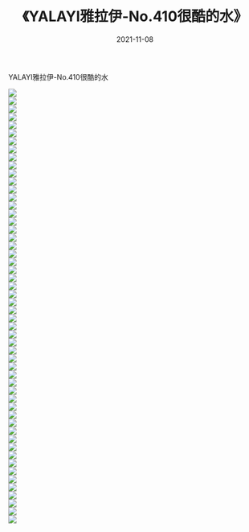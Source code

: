 ﻿---
layout: post
title:  《YALAYI雅拉伊-No.410很酷的水》
date:   2021-11-08
img: http://img.660000.xyz/Sharelink/网络美图/2021/YALAYI雅拉伊-No.410很酷的水/000.jpg
categories: [美女, 清纯, 唯美]
---

YALAYI雅拉伊-No.410很酷的水

  ![](http://img.660000.xyz/Sharelink/网络美图/2021/YALAYI雅拉伊-No.410很酷的水/001.jpg) <br> ![](http://img.660000.xyz/Sharelink/网络美图/2021/YALAYI雅拉伊-No.410很酷的水/002.jpg) <br> ![](http://img.660000.xyz/Sharelink/网络美图/2021/YALAYI雅拉伊-No.410很酷的水/003.jpg) <br> ![](http://img.660000.xyz/Sharelink/网络美图/2021/YALAYI雅拉伊-No.410很酷的水/004.jpg) <br> ![](http://img.660000.xyz/Sharelink/网络美图/2021/YALAYI雅拉伊-No.410很酷的水/005.jpg) <br> ![](http://img.660000.xyz/Sharelink/网络美图/2021/YALAYI雅拉伊-No.410很酷的水/006.jpg) <br> ![](http://img.660000.xyz/Sharelink/网络美图/2021/YALAYI雅拉伊-No.410很酷的水/007.jpg) <br> ![](http://img.660000.xyz/Sharelink/网络美图/2021/YALAYI雅拉伊-No.410很酷的水/008.jpg) <br> ![](http://img.660000.xyz/Sharelink/网络美图/2021/YALAYI雅拉伊-No.410很酷的水/009.jpg) <br> ![](http://img.660000.xyz/Sharelink/网络美图/2021/YALAYI雅拉伊-No.410很酷的水/010.jpg) <br> ![](http://img.660000.xyz/Sharelink/网络美图/2021/YALAYI雅拉伊-No.410很酷的水/011.jpg) <br> ![](http://img.660000.xyz/Sharelink/网络美图/2021/YALAYI雅拉伊-No.410很酷的水/012.jpg) <br> ![](http://img.660000.xyz/Sharelink/网络美图/2021/YALAYI雅拉伊-No.410很酷的水/013.jpg) <br> ![](http://img.660000.xyz/Sharelink/网络美图/2021/YALAYI雅拉伊-No.410很酷的水/014.jpg) <br> ![](http://img.660000.xyz/Sharelink/网络美图/2021/YALAYI雅拉伊-No.410很酷的水/015.jpg) <br> ![](http://img.660000.xyz/Sharelink/网络美图/2021/YALAYI雅拉伊-No.410很酷的水/016.jpg) <br> ![](http://img.660000.xyz/Sharelink/网络美图/2021/YALAYI雅拉伊-No.410很酷的水/017.jpg) <br> ![](http://img.660000.xyz/Sharelink/网络美图/2021/YALAYI雅拉伊-No.410很酷的水/018.jpg) <br> ![](http://img.660000.xyz/Sharelink/网络美图/2021/YALAYI雅拉伊-No.410很酷的水/019.jpg) <br> ![](http://img.660000.xyz/Sharelink/网络美图/2021/YALAYI雅拉伊-No.410很酷的水/020.jpg) <br> ![](http://img.660000.xyz/Sharelink/网络美图/2021/YALAYI雅拉伊-No.410很酷的水/021.jpg) <br> ![](http://img.660000.xyz/Sharelink/网络美图/2021/YALAYI雅拉伊-No.410很酷的水/022.jpg) <br> ![](http://img.660000.xyz/Sharelink/网络美图/2021/YALAYI雅拉伊-No.410很酷的水/023.jpg) <br> ![](http://img.660000.xyz/Sharelink/网络美图/2021/YALAYI雅拉伊-No.410很酷的水/024.jpg) <br> ![](http://img.660000.xyz/Sharelink/网络美图/2021/YALAYI雅拉伊-No.410很酷的水/025.jpg) <br> ![](http://img.660000.xyz/Sharelink/网络美图/2021/YALAYI雅拉伊-No.410很酷的水/026.jpg) <br> ![](http://img.660000.xyz/Sharelink/网络美图/2021/YALAYI雅拉伊-No.410很酷的水/027.jpg) <br> ![](http://img.660000.xyz/Sharelink/网络美图/2021/YALAYI雅拉伊-No.410很酷的水/028.jpg) <br> ![](http://img.660000.xyz/Sharelink/网络美图/2021/YALAYI雅拉伊-No.410很酷的水/029.jpg) <br> ![](http://img.660000.xyz/Sharelink/网络美图/2021/YALAYI雅拉伊-No.410很酷的水/030.jpg) <br> ![](http://img.660000.xyz/Sharelink/网络美图/2021/YALAYI雅拉伊-No.410很酷的水/031.jpg) <br> ![](http://img.660000.xyz/Sharelink/网络美图/2021/YALAYI雅拉伊-No.410很酷的水/032.jpg) <br> ![](http://img.660000.xyz/Sharelink/网络美图/2021/YALAYI雅拉伊-No.410很酷的水/033.jpg) <br> ![](http://img.660000.xyz/Sharelink/网络美图/2021/YALAYI雅拉伊-No.410很酷的水/034.jpg) <br> ![](http://img.660000.xyz/Sharelink/网络美图/2021/YALAYI雅拉伊-No.410很酷的水/035.jpg) <br> ![](http://img.660000.xyz/Sharelink/网络美图/2021/YALAYI雅拉伊-No.410很酷的水/036.jpg) <br> ![](http://img.660000.xyz/Sharelink/网络美图/2021/YALAYI雅拉伊-No.410很酷的水/037.jpg) <br> ![](http://img.660000.xyz/Sharelink/网络美图/2021/YALAYI雅拉伊-No.410很酷的水/038.jpg) <br> ![](http://img.660000.xyz/Sharelink/网络美图/2021/YALAYI雅拉伊-No.410很酷的水/039.jpg) <br> ![](http://img.660000.xyz/Sharelink/网络美图/2021/YALAYI雅拉伊-No.410很酷的水/040.jpg) <br> ![](http://img.660000.xyz/Sharelink/网络美图/2021/YALAYI雅拉伊-No.410很酷的水/041.jpg) <br> ![](http://img.660000.xyz/Sharelink/网络美图/2021/YALAYI雅拉伊-No.410很酷的水/042.jpg) <br> ![](http://img.660000.xyz/Sharelink/网络美图/2021/YALAYI雅拉伊-No.410很酷的水/043.jpg) <br> ![](http://img.660000.xyz/Sharelink/网络美图/2021/YALAYI雅拉伊-No.410很酷的水/044.jpg) <br> ![](http://img.660000.xyz/Sharelink/网络美图/2021/YALAYI雅拉伊-No.410很酷的水/045.jpg) <br> ![](http://img.660000.xyz/Sharelink/网络美图/2021/YALAYI雅拉伊-No.410很酷的水/046.jpg) <br> ![](http://img.660000.xyz/Sharelink/网络美图/2021/YALAYI雅拉伊-No.410很酷的水/047.jpg) <br> ![](http://img.660000.xyz/Sharelink/网络美图/2021/YALAYI雅拉伊-No.410很酷的水/048.jpg) <br> ![](http://img.660000.xyz/Sharelink/网络美图/2021/YALAYI雅拉伊-No.410很酷的水/049.jpg) <br> ![](http://img.660000.xyz/Sharelink/网络美图/2021/YALAYI雅拉伊-No.410很酷的水/050.jpg) <br> ![](http://img.660000.xyz/Sharelink/网络美图/2021/YALAYI雅拉伊-No.410很酷的水/051.jpg) <br> ![](http://img.660000.xyz/Sharelink/网络美图/2021/YALAYI雅拉伊-No.410很酷的水/052.jpg) <br> ![](http://img.660000.xyz/Sharelink/网络美图/2021/YALAYI雅拉伊-No.410很酷的水/053.jpg) <br> ![](http://img.660000.xyz/Sharelink/网络美图/2021/YALAYI雅拉伊-No.410很酷的水/054.jpg) <br>